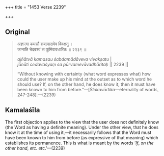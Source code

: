 +++
title = "1453 Verse 2239"

+++
## Original 
>
> अज्ञात्वा कमसौ शब्दमादावेव विवक्षतु ।  
> जानाति चेदवश्यं स पूर्वमेवावधारितः ॥ २२३९ ॥ 
>
> *ajñātvā kamasau śabdamādāveva vivakṣatu* \|  
> *jānāti cedavaśyaṃ sa pūrvamevāvadhāritaḥ* \|\| 2239 \|\| 
>
> “Without knowing with certainty (what word expresses what) how could the user make up his mind at the outset as to which word he should use? If, on the other hand, he does know it, then it must have been known to him from before.”—[*Ślokavārtika*—eternality of words, 247-248].—(2239)



## Kamalaśīla

The first objection applies to the view that the user does not definitely know (the Word as having a definite meaning). Under the other view, that he does know it at the time of using it,—it necessarily follows that the Word must have been known to him from before (as expressive of that meaning) which establishes its permanence. This is what is meant by the words ‘*If*, *on the other hand*, *etc*. *etc*.’—(2239)


